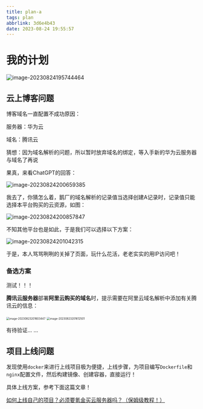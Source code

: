 ```yaml
---
title: plan-a
tags: plan
abbrlink: 3d6e4b43
date: 2023-08-24 19:55:57
---
```


# 我的计划

![image-20230824195744464](https://cs-wlei224.obs.cn-south-1.myhuaweicloud.com/blog-imgs/202308241957304.png)

## 云上博客问题

博客域名一直配置不成功原因：

服务器：华为云

域名：腾讯云

猜想：因为域名解析的问题，所以暂时放弃域名的绑定，等入手新的华为云服务器与域名了再说

果真，来看ChatGPT的回答：

![image-20230824200659385](https://cs-wlei224.obs.cn-south-1.myhuaweicloud.com/blog-imgs/202308242007222.png)

我去了，你猜怎么着，鹅厂的域名解析的记录值当选择创建A记录时，记录值只能选择本平台购买的云资源，如图：

![image-20230824200857847](https://cs-wlei224.obs.cn-south-1.myhuaweicloud.com/blog-imgs/202308242008956.png)

不知其他平台也是如此，于是我们可以选择以下方案：

![image-20230824201042315](https://cs-wlei224.obs.cn-south-1.myhuaweicloud.com/blog-imgs/202308242010823.png)

于是，本人骂骂咧咧的关掉了页面，玩什么花活，老老实实的用IP访问吧！

### 备选方案

测试！！！

**腾讯云服务器**部署**阿里云购买的域名**时，提示需要在阿里云域名解析中添加有关腾讯云的信息：

<img src="https://cs-wlei224.obs.cn-south-1.myhuaweicloud.com/blog-imgs/202308232016802.png" alt="image-20230823201603447" style="zoom:50%;" />

<img src="https://cs-wlei224.obs.cn-south-1.myhuaweicloud.com/blog-imgs/202308232016852.png" alt="image-20230823201612501" style="zoom:50%;" />

有待验证... ...

## 项目上线问题

发现使用`docker`来进行上线项目极为便捷，上线步骤，为项目编写`Dockerfile`和`nginx`配置文件，然后构建镜像、创建容器，直接运行！

具体上线方案，参考下面这篇文章！

[如何上线自己的项目？必须要氪金买云服务器吗？（保姆级教程！）](https://wl2o2o.github.io/2023/06/03/api/#%E4%B8%89%E3%80%81docker%E9%83%A8%E7%BD%B2)
